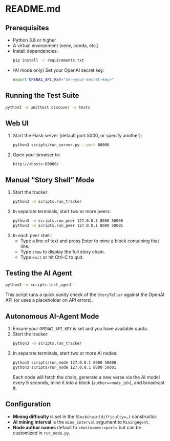 # README.md

## Prerequisites

- Python 3.8 or higher  
- A virtual environment (venv, conda, etc.)  
- Install dependencies:
  ```bash
  pip install -r requirements.txt
  ```
- (AI mode only) Set your OpenAI secret key:
  ```bash
  export OPENAI_API_KEY="sk-<your-secret-key>"
  ```

## Running the Test Suite

```bash
python3 -m unittest discover -v tests
```

## Web UI

1. Start the Flask server (default port 5000, or specify another):
   ```bash
   python3 scripts/run_server.py --port 60000
   ```
2. Open your browser to:
   ```
   http://<host>:60000/
   ```

## Manual “Story Shell” Mode

1. Start the tracker:
   ```bash
   python3 -m scripts.run_tracker
   ```
2. In separate terminals, start two or more peers:
   ```bash
   python3 -m scripts.run_peer 127.0.0.1 8000 50000
   python3 -m scripts.run_peer 127.0.0.1 8000 50001
   ```
3. In each peer shell:
   - Type a line of text and press Enter to mine a block containing that line.  
   - Type `show` to display the full story chain.  
   - Type `exit` or hit Ctrl-C to quit.

## Testing the AI Agent

```bash
python3 -m scripts.test_agent
```

This script runs a quick sanity check of the `StoryTeller` against the OpenAI API (or uses a placeholder on API errors).

## Autonomous AI-Agent Mode

1. Ensure your `OPENAI_API_KEY` is set and you have available quota.  
2. Start the tracker:
   ```bash
   python3 -m scripts.run_tracker
   ```
3. In separate terminals, start two or more AI nodes:
   ```bash
   python3 scripts/run_node 127.0.0.1 8000 50000
   python3 scripts/run_node 127.0.0.1 8000 50001
   ```
   Each node will fetch the chain, generate a new verse via the AI model every 5 seconds, mine it into a block (`author=<node_id>`), and broadcast it.

## Configuration

- **Mining difficulty** is set in the `Blockchain(difficulty=…)` constructor.  
- **AI mining interval** is the `mine_interval` argument to `MiningAgent`.  
- **Node author names** default to `<hostname>:<port>` but can be customized in `run_node.py`.
